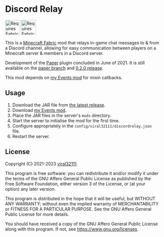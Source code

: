 # Discord Relay

<a href="https://modrinth.com/mod/fabric-api/"><img src="https://github.com/viral32111/discord-relay/assets/19510403/2e0d32ee-b4aa-4d93-9388-4a45639c4a96" height="48" alt="Requires Fabric API"></a>
<a href="https://modrinth.com/mod/fabric-language-kotlin"><img src="https://github.com/viral32111/discord-relay/assets/19510403/ab7b8cbb-ff80-4359-8fc9-13a2cf62c4bf" height="48" alt="Requires Fabric Language Kotlin"></a>
<br>

This is a [Minecraft Fabric](https://fabricmc.net/) mod that relays in-game chat messages to & from a Discord channel, allowing for easy communication between players on a Minecraft server & members in a Discord server.

Development of the [Paper](https://papermc.io/) plugin concluded in June of 2021. It is still available on the [paper branch](https://github.com/viral32111/discord-relay/tree/paper) and [0.2.0 release](https://github.com/viral32111/discord-relay/releases/tag/0.2.0).

This mod depends on [my Events mod](https://github.com/viral32111/events) for mixin callbacks.

## Usage

1. Download the JAR file from [the latest release](https://github.com/viral32111/discord-relay/releases/latest).
2. Download [my Events mod](https://github.com/viral32111/events).
3. Place the JAR files in the server's `mods` directory.
4. Start the server to initialise the mod for the first time.
5. Configure appropriately in the `config/viral32111/discordrelay.json` file.
6. Restart the server.

## License

Copyright (C) 2021-2023 [viral32111](https://viral32111.com).

This program is free software: you can redistribute it and/or modify
it under the terms of the GNU Affero General Public License as
published by the Free Software Foundation, either version 3 of the
License, or (at your option) any later version.

This program is distributed in the hope that it will be useful,
but WITHOUT ANY WARRANTY; without even the implied warranty of
MERCHANTABILITY or FITNESS FOR A PARTICULAR PURPOSE. See the
GNU Affero General Public License for more details.

You should have received a copy of the GNU Affero General Public License
along with this program. If not, see https://www.gnu.org/licenses.

